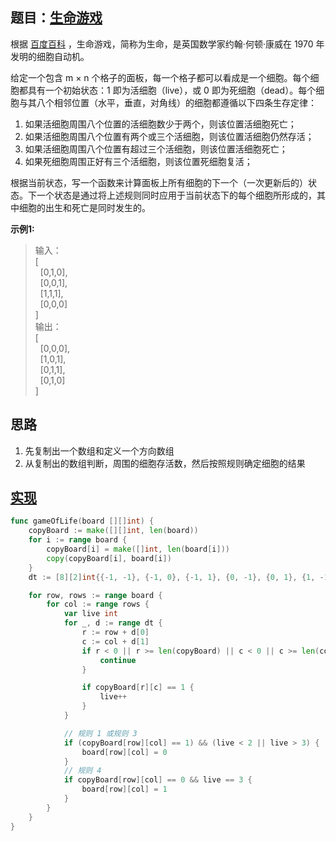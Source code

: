 ## 题目：[生命游戏](https://leetcode-cn.com/problems/game-of-life/)

根据 [百度百科](https://baike.baidu.com/item/%E7%94%9F%E5%91%BD%E6%B8%B8%E6%88%8F/2926434?fr=aladdin) ，生命游戏，简称为生命，是英国数学家约翰·何顿·康威在 1970 年发明的细胞自动机。

给定一个包含 m × n 个格子的面板，每一个格子都可以看成是一个细胞。每个细胞都具有一个初始状态：1 即为活细胞（live），或 0 即为死细胞（dead）。每个细胞与其八个相邻位置（水平，垂直，对角线）的细胞都遵循以下四条生存定律：

1. 如果活细胞周围八个位置的活细胞数少于两个，则该位置活细胞死亡；
2. 如果活细胞周围八个位置有两个或三个活细胞，则该位置活细胞仍然存活；
3. 如果活细胞周围八个位置有超过三个活细胞，则该位置活细胞死亡；
4. 如果死细胞周围正好有三个活细胞，则该位置死细胞复活；  

根据当前状态，写一个函数来计算面板上所有细胞的下一个（一次更新后的）状态。下一个状态是通过将上述规则同时应用于当前状态下的每个细胞所形成的，其中细胞的出生和死亡是同时发生的。

**示例1:**
>输入：   
>[  
>  [0,1,0],  
>  [0,0,1],  
>  [1,1,1],  
>  [0,0,0]  
>]  
>输出：  
>[  
>  [0,0,0],  
>  [1,0,1],  
>  [0,1,1],  
>  [0,1,0]  
>]

## 思路
1. 先复制出一个数组和定义一个方向数组
2. 从复制出的数组判断，周围的细胞存活数，然后按照规则确定细胞的结果

## [实现](https://github.com/mzmuer/leetcode/blob/master/question289/answer_test.go)
```go
func gameOfLife(board [][]int) {
	copyBoard := make([][]int, len(board))
	for i := range board {
		copyBoard[i] = make([]int, len(board[i]))
		copy(copyBoard[i], board[i])
	}
	dt := [8][2]int{{-1, -1}, {-1, 0}, {-1, 1}, {0, -1}, {0, 1}, {1, -1}, {1, 0}, {1, 1}}

	for row, rows := range board {
		for col := range rows {
			var live int
			for _, d := range dt {
				r := row + d[0]
				c := col + d[1]
				if r < 0 || r >= len(copyBoard) || c < 0 || c >= len(copyBoard[0]) {
					continue
				}

				if copyBoard[r][c] == 1 {
					live++
				}
			}

			// 规则 1 或规则 3
			if (copyBoard[row][col] == 1) && (live < 2 || live > 3) {
				board[row][col] = 0
			}
			// 规则 4
			if copyBoard[row][col] == 0 && live == 3 {
				board[row][col] = 1
			}
		}
	}
}
```
